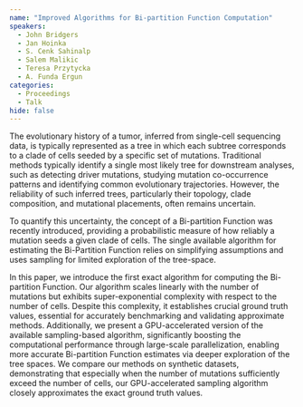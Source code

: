 ```yaml
---
name: "Improved Algorithms for Bi-partition Function Computation"
speakers:
  - John Bridgers
  - Jan Hoinka
  - S. Cenk Sahinalp
  - Salem Malikic
  - Teresa Przytycka
  - A. Funda Ergun
categories:
  - Proceedings
  - Talk
hide: false
---
```


The evolutionary history of a tumor, inferred from
single-cell sequencing data, is typically represented as a
tree in which each subtree corresponds to a clade of cells
seeded by a specific set of  mutations. Traditional methods
typically identify a single most likely tree for downstream
analyses, such as detecting driver mutations, studying
mutation co-occurrence patterns and identifying common
evolutionary trajectories. However, the reliability of such
inferred trees, particularly their topology, clade
composition, and mutational placements, often remains
uncertain.

To quantify this uncertainty, the concept of a Bi-partition
Function was recently introduced, providing a probabilistic
measure of how reliably a mutation seeds a given clade of
cells. The single available algorithm for estimating the
Bi-Partition Function relies on simplifying assumptions and
uses sampling for limited exploration of the tree-space.

In this paper, we introduce the first exact algorithm for
computing the Bi-partition Function. Our algorithm scales
linearly with the number of mutations but exhibits
super-exponential complexity with respect to the number of
cells. Despite this complexity, it establishes crucial
ground truth values, essential for accurately benchmarking
and validating approximate methods. Additionally, we
present a GPU-accelerated version of the available
sampling-based algorithm, significantly boosting the
computational performance through large-scale
parallelization, enabling more accurate Bi-partition
Function estimates via deeper exploration of the tree
spaces. We compare our methods on synthetic datasets,
demonstrating that especially when the number of mutations
sufficiently exceed the number of cells, our
GPU-accelerated sampling algorithm closely approximates the
exact ground truth values.
